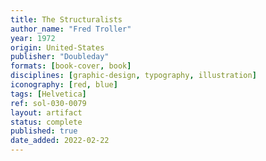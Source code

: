 ```yaml
---
title: The Structuralists
author_name: "Fred Troller"
year: 1972
origin: United-States
publisher: "Doubleday"
formats: [book-cover, book]
disciplines: [graphic-design, typography, illustration]
iconography: [red, blue]
tags: [Helvetica]
ref: sol-030-0079
layout: artifact
status: complete
published: true
date_added: 2022-02-22
---
```

